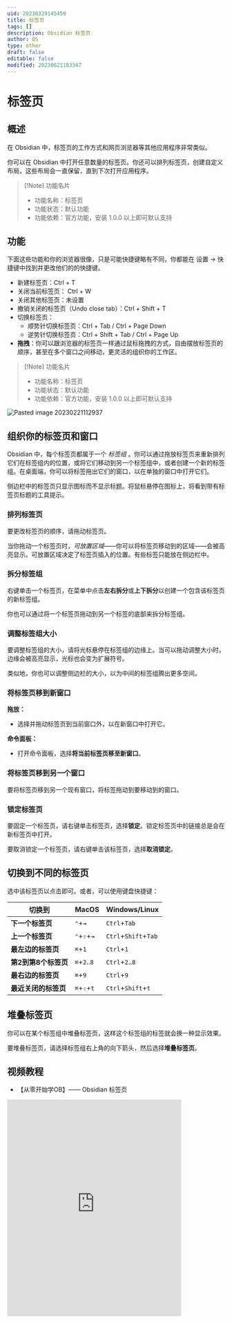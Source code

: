 ```yaml
---
uid: 20230329145459
title: 标签页
tags: []
description: Obsidian 标签页
author: OS
type: other
draft: false
editable: false
modified: 20230621183347
---
```


# 标签页

## 概述

在 Obsidian 中，标签页的工作方式和网页浏览器等其他应用程序非常类似。

你可以在 Obsidian 中打开任意数量的标签页。你还可以排列标签页，创建自定义布局，这些布局会一直保留，直到下次打开应用程序。

> [!Note] 功能名片
> - 功能名称：标签页
> - 功能状态：默认功能
> - 功能依赖：官方功能，安装 1.0.0 以上即可默认支持

## 功能

下面这些功能和你的浏览器很像，只是可能快捷键略有不同，你都能在 设置 -> 快捷键中找到并更改他们的的快捷键。

- 新建标签页：Ctrl + T
- 关闭当前标签页： Ctrl + W
- 关闭其他标签页：未设置
- 撤销关闭的标签页（Undo close tab）：Ctrl + Shift + T
- 切换标签页：
	- 顺势针切换标签页：Ctrl + Tab / Ctrl + Page Down
	- 逆势针切换标签页：Ctrl + Shift + Tab / Ctrl + Page Up
- **拖拽**：你可以跟浏览器的标签页一样通过鼠标拖拽的方式，自由摆放标签页的顺序，甚至在多个窗口之间移动，更灵活的组织你的工作区。

> [!Note] 功能名片
>- 功能名称：标签页
>- 功能状态：默认功能
>- 功能依赖：官方功能，安装 1.0.0 以上即可默认支持

![Pasted image 20230221112937](https://cdn.pkmer.cn/images/f6d0437ab4f03c773df5f534cfb153b5_MD5.png!pkmer)

## 组织你的标签页和窗口 

Obsidian 中，每个标签页都属于一个 _标签组_ 。你可以通过拖放标签页来重新排列它们在标签组内的位置，或将它们移动到另一个标签组中，或者创建一个新的标签组。在桌面端，你可以将标签拖出它们的窗口，以在单独的窗口中打开它们。

侧边栏中的标签页只显示图标而不显示标题。将鼠标悬停在图标上，将看到带有标签页标题的工具提示。

### 排列标签页 

要更改标签页的顺序，请拖动标签页。

当你拖动一个标签页时，_可放置区域_——你可以将标签页移动到的区域——会被高亮显示。可放置区域决定了标签页插入的位置。有些标签只能放在侧边栏中。

### 拆分标签组 

右键单击一个标签页，在菜单中点击**左右拆分**或**上下拆分**以创建一个包含该标签页的新标签组。

你也可以通过将一个标签页拖动到另一个标签的底部来拆分标签组。

### 调整标签组大小 

要调整标签组的大小，请将光标悬停在标签组的边缘上。当可以拖动调整大小时，边缘会被高亮显示，光标也会变为扩展符号。

类似地，你也可以调整侧边栏的大小，以为中间的标签组腾出更多空间。

### 将标签页移到新窗口 

**拖放：**

- 选择并拖动标签页到当前窗口外，以在新窗口中打开它。

**命令面板：**

- 打开命令面板，选择**将当前标签页移至新窗口**。

### 将标签页移到另一个窗口 

要将标签页移到另一个现有窗口，将标签拖动到要移动到的窗口。

### 锁定标签页 

要固定一个标签页，请右键单击标签页，选择**锁定**。锁定标签页中的链接总是会在新标签页中打开。

要取消锁定一个标签页，请右键单击该标签页，选择**取消锁定**。

## 切换到不同的标签页 

选中该标签页以点击即可。或者，可以使用键盘快捷键：

| 切换到           | MacOS        | Windows/Linux        |
| ------------- | ------------ | -------------------- |
| **下一个标签页**    | `⌃`+`⇥`      | `Ctrl`+`Tab`         |
| **上一个标签页**    | `⌃`+`⇧`+`⇥`  | `Ctrl`+`Shift`+`Tab` |
| **最左边的标签页**   | `⌘`+`1`      | `Ctrl`+`1`           |
| **第2到第8个标签页** | `⌘`+`2`..`8` | `Ctrl`+`2`..`8`      |
| **最右边的标签页**   | `⌘`+`9`      | `Ctrl`+`9`           |
| **最近关闭的标签页**  | `⌘`+`⇧`+`t`  | `Ctrl`+`Shift`+`t`   |

## 堆叠标签页 

你可以在某个标签组中堆叠标签页，这样这个标签组的标签就会换一种显示效果。

要堆叠标签页，请选择标签组右上角的向下箭头，然后选择**堆叠标签页**。

## 视频教程

- 【从零开始学OB】—— Obsidian 标签页

<iframe src="https://player.bilibili.com/player.html?aid=322239242&bvid=BV1Aw41167N3&cid=1301439605&p=1&autoplay=false" scrolling="no" border="0" frameborder="no" framespacing="0" allowfullscreen="true" width="80%" height="500"> </iframe>